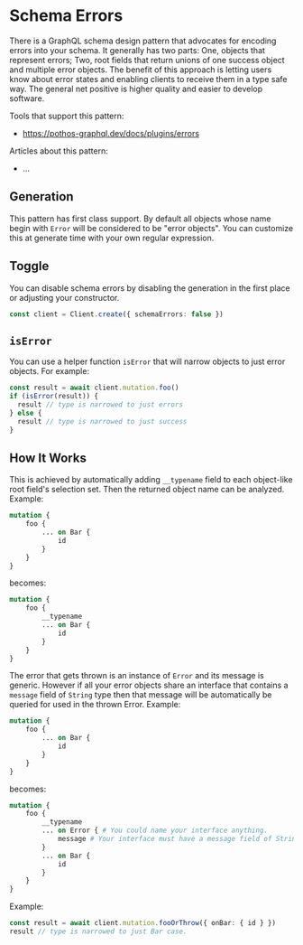 # Schema Errors <GeneratedClientBadge />

There is a GraphQL schema design pattern that advocates for encoding errors into your schema. It generally has two parts: One, objects that represent errors; Two, root fields that return unions of one success object and multiple error objects. The benefit of this approach is letting users know about error states and enabling clients to receive them in a type safe way. The general net positive is higher quality and easier to develop software.

Tools that support this pattern:

- https://pothos-graphql.dev/docs/plugins/errors

Articles about this pattern:

- ...

## Generation

This pattern has first class support. By default all objects whose name begin with `Error` will be considered to be "error objects". You can customize this at generate time with your own regular expression.

## Toggle

You can disable schema errors by disabling the generation in the first place or adjusting your constructor.

```ts
const client = Client.create({ schemaErrors: false })
```

## `isError`

You can use a helper function `isError` that will narrow objects to just error objects. For example:

```ts
const result = await client.mutation.foo()
if (isError(result)) {
  result // type is narrowed to just errors
} else {
  result // type is narrowed to just success
}
```

## How It Works

This is achieved by automatically adding `__typename` field to each object-like root field's selection set. Then the returned object name can be analyzed. Example:

```graphql
mutation {
	foo {
		... on Bar {
			id
		}
	}
}
```

becomes:

```graphql
mutation {
	foo {
		__typename
		... on Bar {
			id
		}
	}
}
```

The error that gets thrown is an instance of `Error` and its message is generic. However if all your error objects share an interface that contains a `message` field of `String` type then that message will be automatically be queried for used in the thrown Error. Example:

```graphql
mutation {
	foo {
		... on Bar {
			id
		}
	}
}
```

becomes:

```graphql
mutation {
	foo {
		__typename
		... on Error { # You could name your interface anything.
			message # Your interface must have a message field of String type.
		}
		... on Bar {
			id
		}
	}
}
```

Example:

```ts
const result = await client.mutation.fooOrThrow({ onBar: { id } })
result // type is narrowed to just Bar case.
```
